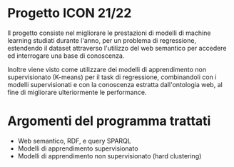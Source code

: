# Progetto ICON 21/22
Il progetto consiste nel migliorare le prestazioni di modelli di machine
learning studiati durante l'anno, per un problema di regressione, estendendo il
dataset attraverso l'utilizzo del web semantico per accedere ed interrogare
una base di conoscenza.

Inoltre viene visto come utilizzare dei modelli di apprendimento non
supervisionato (K-means) per il task di regressione, combinandoli con
i modelli supervisionati e con la conoscenza estratta dall'ontologia web,
al fine di migliorare ulteriormente le performance.

# Argomenti del programma trattati
- Web semantico, RDF, e query SPARQL
- Modelli di apprendimento supervisionato
- Modelli di apprendimento non supervisionato (hard clustering)
